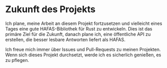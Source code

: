 # Zukunft des Projekts
Ich plane, meine Arbeit an diesem Projekt fortzusetzen und vielleicht eines Tages eine gute HAFAS-Bibliothek für Rust zu entwickeln. Dies ist das primäre Ziel für die Zukunft, danach plane ich, eine öffentliche API zu erstellen, die besser lesbare Antworten liefert als HAFAS.

Ich freue mich immer über Issues und Pull-Requests zu meinen Projekten. Wenn sich dieses Projekt durchsetzt, werde ich es sicherlich genießen, es zu pflegen.
